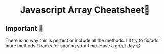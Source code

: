 <h1 align="center">
  Javascript Array Cheatsheet👾
</h1>

## Important 🚨

There is no way this is perfect or include all the methods. I'll try to fix/add more methods.Thanks for sparing your time. Have a great day 😃
